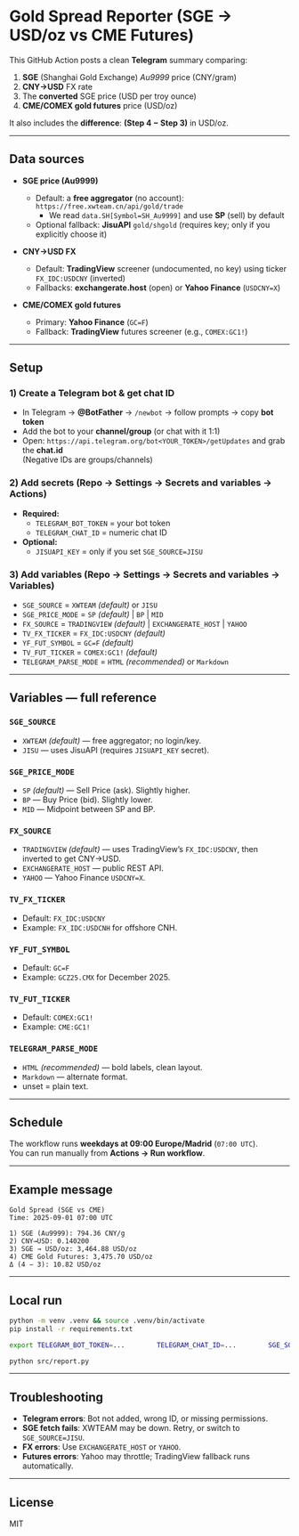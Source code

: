 # Gold Spread Reporter (SGE → USD/oz vs CME Futures)

This GitHub Action posts a clean **Telegram** summary comparing:

1. **SGE** (Shanghai Gold Exchange) *Au9999* price (CNY/gram)
2. **CNY→USD** FX rate  
3. The **converted** SGE price (USD per troy ounce)
4. **CME/COMEX gold futures** price (USD/oz)

It also includes the **difference**: **(Step 4 − Step 3)** in USD/oz.

---

## Data sources

- **SGE price (Au9999)**  
  - Default: a **free aggregator** (no account): `https://free.xwteam.cn/api/gold/trade`  
    - We read `data.SH[Symbol=SH_Au9999]` and use **SP** (sell) by default  
  - Optional fallback: **JisuAPI** `gold/shgold` (requires key; only if you explicitly choose it)

- **CNY→USD FX**  
  - Default: **TradingView** screener (undocumented, no key) using ticker `FX_IDC:USDCNY` (inverted)  
  - Fallbacks: **exchangerate.host** (open) or **Yahoo Finance** (`USDCNY=X`)

- **CME/COMEX gold futures**  
  - Primary: **Yahoo Finance** (`GC=F`)  
  - Fallback: **TradingView** futures screener (e.g., `COMEX:GC1!`)

---

## Setup

### 1) Create a Telegram bot & get chat ID
- In Telegram → **@BotFather** → `/newbot` → follow prompts → copy **bot token**
- Add the bot to your **channel/group** (or chat with it 1:1)
- Open: `https://api.telegram.org/bot<YOUR_TOKEN>/getUpdates` and grab the **chat.id**  
  (Negative IDs are groups/channels)

### 2) Add **secrets** (Repo → Settings → Secrets and variables → **Actions**)
- **Required:**
  - `TELEGRAM_BOT_TOKEN` = your bot token
  - `TELEGRAM_CHAT_ID` = numeric chat ID
- **Optional:**
  - `JISUAPI_KEY` = only if you set `SGE_SOURCE=JISU`

### 3) Add **variables** (Repo → Settings → Secrets and variables → **Variables**)

- `SGE_SOURCE` = `XWTEAM` *(default)* or `JISU`  
- `SGE_PRICE_MODE` = `SP` *(default)* | `BP` | `MID`  
- `FX_SOURCE` = `TRADINGVIEW` *(default)* | `EXCHANGERATE_HOST` | `YAHOO`  
- `TV_FX_TICKER` = `FX_IDC:USDCNY` *(default)*  
- `YF_FUT_SYMBOL` = `GC=F` *(default)*  
- `TV_FUT_TICKER` = `COMEX:GC1!` *(default)*  
- `TELEGRAM_PARSE_MODE` = `HTML` *(recommended)* or `Markdown`

---

## Variables — full reference

### `SGE_SOURCE`
- `XWTEAM` *(default)* — free aggregator; no login/key.  
- `JISU` — uses JisuAPI (requires `JISUAPI_KEY` secret).

### `SGE_PRICE_MODE`
- `SP` *(default)* — Sell Price (ask). Slightly higher.  
- `BP` — Buy Price (bid). Slightly lower.  
- `MID` — Midpoint between SP and BP.

### `FX_SOURCE`
- `TRADINGVIEW` *(default)* — uses TradingView’s `FX_IDC:USDCNY`, then inverted to get CNY→USD.  
- `EXCHANGERATE_HOST` — public REST API.  
- `YAHOO` — Yahoo Finance `USDCNY=X`.

### `TV_FX_TICKER`
- Default: `FX_IDC:USDCNY`  
- Example: `FX_IDC:USDCNH` for offshore CNH.

### `YF_FUT_SYMBOL`
- Default: `GC=F`  
- Example: `GCZ25.CMX` for December 2025.

### `TV_FUT_TICKER`
- Default: `COMEX:GC1!`  
- Example: `CME:GC1!`

### `TELEGRAM_PARSE_MODE`
- `HTML` *(recommended)* — bold labels, clean layout.  
- `Markdown` — alternate format.  
- unset = plain text.

---

## Schedule

The workflow runs **weekdays at 09:00 Europe/Madrid** (`07:00 UTC`).  
You can run manually from **Actions → Run workflow**.

---

## Example message

```
Gold Spread (SGE vs CME)
Time: 2025-09-01 07:00 UTC

1) SGE (Au9999): 794.36 CNY/g
2) CNY→USD: 0.140200
3) SGE → USD/oz: 3,464.88 USD/oz
4) CME Gold Futures: 3,475.70 USD/oz
Δ (4 − 3): 10.82 USD/oz
```

---

## Local run

```bash
python -m venv .venv && source .venv/bin/activate
pip install -r requirements.txt

export TELEGRAM_BOT_TOKEN=...        TELEGRAM_CHAT_ID=...        SGE_SOURCE=XWTEAM        SGE_PRICE_MODE=SP        FX_SOURCE=TRADINGVIEW        TV_FX_TICKER=FX_IDC:USDCNY        YF_FUT_SYMBOL=GC=F        TV_FUT_TICKER=COMEX:GC1!        TELEGRAM_PARSE_MODE=HTML

python src/report.py
```

---

## Troubleshooting

- **Telegram errors**: Bot not added, wrong ID, or missing permissions.  
- **SGE fetch fails**: XWTEAM may be down. Retry, or switch to `SGE_SOURCE=JISU`.  
- **FX errors**: Use `EXCHANGERATE_HOST` or `YAHOO`.  
- **Futures errors**: Yahoo may throttle; TradingView fallback runs automatically.

---

## License

MIT
